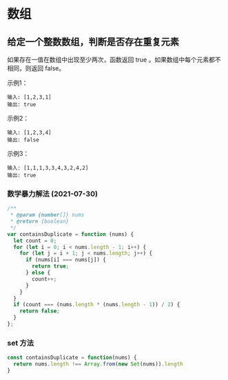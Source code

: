 <!--
 * @Author: shengCW
 * @Email: 2367896538@qq.com
 * @Date: 2021-07-30 13:57:56
 * @LastEditors: shengCW
 * @LastEmail: 2367896538@qq.com
 * @LastEditTime: 2021-07-30 15:30:18
 * @Description: file content
-->
# 数组

## 给定一个整数数组，判断是否存在重复元素

如果存在一值在数组中出现至少两次，函数返回 true 。如果数组中每个元素都不相同，则返回 false。

示例1：

```shell
输入: [1,2,3,1]
输出: true
```

示例2：

```shell
输入: [1,2,3,4]
输出: false
```


示例3：

```shell
输入: [1,1,1,3,3,4,3,2,4,2]
输出: true
```

### 数学暴力解法 (2021-07-30)

```js
/**
 * @param {number[]} nums
 * @return {boolean}
 */
var containsDuplicate = function (nums) {
  let count = 0;
  for (let i = 0; i < nums.length - 1; i++) {
    for (let j = i + 1; j < nums.length; j++) {
      if (nums[i] === nums[j]) {
        return true;
      } else {
        count++;
      }
    }
  }
  if (count === (nums.length * (nums.length - 1)) / 2) {
    return false;
  }
};
```

### set 方法

```js
const containsDuplicate = function(nums) {
  return nums.length !== Array.from(new Set(nums)).length
}
```


